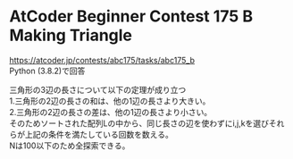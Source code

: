 # AtCoder Beginner Contest 175 B Making Triangle  
https://atcoder.jp/contests/abc175/tasks/abc175_b  
Python (3.8.2)で回答  

三角形の3辺の長さについて以下の定理が成り立つ  
1.三角形の2辺の長さの和は、他の1辺の長さより大きい。  
2.三角形の2辺の長さの差は、他の1辺の長さより小さい。  
そのためソートされた配列Lの中から、同じ長さの辺を使わずにi,j,kを選びそれらが上記の条件を満たしている回数を数える。  
Nは100以下のため全探索できる。
